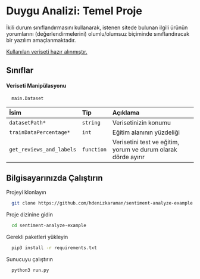 
# Duygu Analizi: Temel Proje

İkili durum sınıflandırmasını kullanarak, istenen sitede bulunan ilgili ürünün yorumlarını (değerlendirmelerini) olumlu/olumsuz biçiminde sınıflandıracak bir yazılım amaçlanmaktadır.

[Kullanılan veriseti hazır alınmıştır.](https://www.kaggle.com/datasets/burhanbilenn/turkish-customer-reviews-for-binary-classification)
## Sınıflar

#### Veriseti Manipülasyonu

```
  main.Dataset
```

| İsim | Tip     | Açıklama                |
| :-------- | :------- | :------------------------- |
| `datasetPath*` | `string` |Verisetinizin konumu |
| `trainDataPercentage*` | `int` |Eğitim alanının yüzdeliği |
| `get_reviews_and_labels` | `function` |Verisetini test ve eğitim, yorum ve durum olarak dörde ayırır |


  
## Bilgisayarınızda Çalıştırın

Projeyi klonlayın

```bash
  git clone https://github.com/hdenizkaraman/sentiment-analyze-example
```

Proje dizinine gidin

```bash
  cd sentiment-analyze-example
```


Gerekli paketleri yükleyin

```bash
  pip3 install -r requirements.txt
```

Sunucuyu çalıştırın

```bash
  python3 run.py
```

  